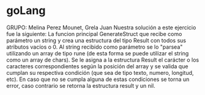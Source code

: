 # goLang
GRUPO: Melina Perez Mounet, Grela Juan
Nuestra solución a este ejercicio fue la siguiente:
    La funcion principal GenerateStruct que recibe como parámetro un string y crea una estructura del tipo Result con todos sus atributos vacíos o 0.
    Al string recibido como parámetro se lo "parsea" utilizando un array de tipo rune (de esta forma se puede utilizar el string como un array de chars). 
	Se le asigna a la estructura Result el carácter o los caracteres correspondientes según la posición del array y se valida que cumplan  su respectiva condición (que sea de tipo texto, numero, longitud, etc). En caso que no se cumpla alguna de estas condiciones se torna un error, caso contrario se retorna la estructura result y un nil.
